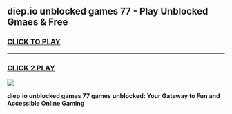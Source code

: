 
## diep.io unblocked games 77 - Play Unblocked Gmaes & Free
<h3>
<a href="https://premium.freeplayer.one?title=diep.io_unblocked_games_77&ref=19F">CLICK TO PLAY</a></h3>
<hr>

<h3>
<a href="https://premium.freeplayer.one?title=diep.io_unblocked_games_77&ref=19F">CLICK 2 PLAY</a>
  
</h3>

<a href="https://premium.freeplayer.one?title=diep.io_unblocked_games_77&ref=19F/"><img src="https://clearcache.store/games.png"></a>


**diep.io unblocked games 77 games unblocked: Your Gateway to Fun and Accessible Online Gaming**
